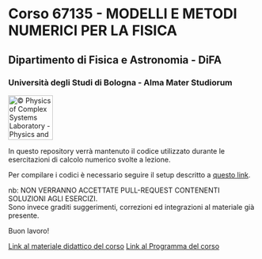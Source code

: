 # Corso 67135 - MODELLI E METODI NUMERICI PER LA FISICA

## Dipartimento di Fisica e Astronomia - DiFA

### Università degli Studi di Bologna - Alma Mater Studiorum

<a href="http://www.physycom.unibo.it">
<div class="image">
<img src="https://cdn.rawgit.com/physycom/templates/697b327d/logo_unibo.png" width="90" height="90" alt="© Physics of Complex Systems Laboratory - Physics and Astronomy Department - University of Bologna">
</div>
</a>

In questo repository verrà mantenuto il codice utilizzato durante le esercitazioni di calcolo numerico svolte a lezione.

Per compilare i codici è necessario seguire il setup descritto a [questo link](https://github.com/physycom/sysconfig/blob/master/README.md).

nb: NON VERRANNO ACCETTATE PULL-REQUEST CONTENENTI SOLUZIONI AGLI ESERCIZI.  
Sono invece graditi suggerimenti, correzioni ed integrazioni al materiale già presente.

Buon lavoro!

[Link al materiale didattico del corso](http://campus.unibo.it/cgi/lista?annoAccademico=2016&idComponenteAF=384426&codiceDocente=13747)
[Link al Programma del corso](https://github.com/physycom/metnum/blob/master/PROGRAMMA.md)
